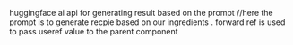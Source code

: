 huggingface ai api for generating result based on the prompt //here the prompt is to generate recpie based on our ingredients . 
forward ref is used to pass useref value to the parent component

